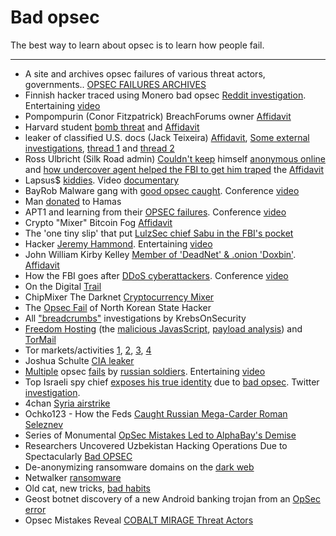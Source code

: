 # Bad opsec

The best way to learn about opsec is to learn how people fail.

---
- A site and archives opsec failures of various threat actors, governments.. [OPSEC FAILURES ARCHIVES](https://opsecfail.github.io)
- Finnish hacker traced using Monero bad opsec [Reddit investigation](https://libreddit.bus-hit.me/r/Monero/comments/19emsfe/finlands_national_bureau_of_investigation_claims). Entertaining [video](https://www.youtube.com/watch?v=7CD_Nl3iwhE)
- Pompompurin (Conor Fitzpatrick) BreachForums owner [Affidavit](https://s3.documentcloud.org/documents/23723268/pompourin-affidavit-govuscourtsvaed53554220.pdf)
- Harvard student [bomb threat](https://slate.com/technology/2013/12/harvard-exam-bomb-threats-how-the-alleged-hoaxer-failed-to-cover-his-online-tracks.html) and [Affidavit](https://www.washingtonpost.com/blogs/the-switch/files/2013/12/kimeldoharvard.pdf)
- leaker of classified U.S. docs (Jack Teixeira) [Affidavit](https://www.documentcloud.org/documents/23777131-jack-teixeira-affidavit), [Some external investigations](https://archive.is/dI9wU), [thread 1](https://nitter.net/AricToler/status/1646888783609049088#m) and [thread 2](https://nitter.net/trbrtc/status/1646544312170053633#m)
- Ross Ulbricht (Silk Road admin) [Couldn't keep](https://krebsonsecurity.com/2013/11/no-bail-for-alleged-silk-road-mastermind/) himself [anonymous online](https://arstechnica.com/information-technology/2013/10/silk-road-mastermind-unmasked-by-rookie-goofs-complaint-alleges/) and [how undercover agent helped the FBI to get him traped](https://archive.is/BDsLI) the [Affidavit](https://www.documentcloud.org/documents/801070-silk-road-files)
- Lapsus$ [kiddies](https://blog.sekoia.io/lapsus-when-kiddies-play-in-the-big-league/). Video [documentary](https://youtu.be/v_z2HkVfcEA)
- BayRob Malware gang with [good opsec caught](https://www.zdnet.com/article/the-bayrob-malware-gangs-rise-and-fall/).  Conference [video](https://youtube.com/watch?v=zXmZnU2GdVk&t=0)
- Man [donated](https://www.justice.gov/usao-nj/press-release/file/1164941/download) to Hamas
- APT1 and learning from their [OPSEC failures](https://www.osintme.com/index.php/2020/01/15/apt1-and-learning-from-their-opsec-failures/). Conference [video](https://youtu.be/StSLxFbVz0M)
- Crypto "Mixer" Bitcoin Fog [Affidavit](https://storage.courtlistener.com/recap/gov.uscourts.dcd.230456/gov.uscourts.dcd.230456.1.1_1.pdf)
- The 'one tiny slip' that put [LulzSec chief Sabu in the FBI's pocket](https://www.theregister.com/2012/03/07/lulzsec_takedown_analysis/)
- Hacker [Jeremy Hammond](https://www.justice.gov/archive/usao/nys/pressreleases/March12/hackers/hammondjeremycomplaint.pdf). Entertaining [video](https://www.youtube.com/watch?v=qLgCzFN_LDo&t=722)
- John William Kirby Kelley [Member of 'DeadNet' & .onion 'Doxbin'](https://krebsonsecurity.com/2020/01/alleged-member-of-neo-nazi-swatting-group-charged/). [Affidavit](https://www.courtlistener.com/recap/gov.uscourts.vaed.464952/gov.uscourts.vaed.464952.2.0.pdf)
- How the FBI goes after [DDoS cyberattackers](https://techcrunch.com/2023/08/12/fbi-ddos-for-hire-cyberattackers). Conference [video](https://youtu.be/9YK7Ugx1MOs?t=1857)
- On the Digital [Trail](https://dl.acm.org/doi/pdf/10.1145/2366316.2366323) 
- ChipMixer The Darknet [Cryptocurrency Mixer](https://www.justice.gov/opa/press-release/file/1574581/download)
- The [Opsec Fail](https://www.justice.gov/opa/press-release/file/1092091/download) of North Korean State Hacker
- All ["breadcrumbs"](https://krebsonsecurity.com/category/breadcrumbs/) investigations by KrebsOnSecurity
- [Freedom Hosting](https://www.technologyreview.com/2020/02/08/349016/a-dark-web-tycoon-pleads-guilty-but-how-was-he-caught/) (the [malicious JavasScript](https://web.archive.org/web/20130806020101/http://pastebin.mozilla.org/2777139), [payload analysis](https://tsyrklevich.net/tbb_payload.txt)) and [TorMail](https://www.vice.com/en/article/wnxbqw/unsealed-court-docs-show-fbi-used-malware-like-a-grenade)
- Tor markets/activities [1](https://archive.is/SRMUU), [2](https://libreddit.kavin.rocks/r/privacy/comments/113f6wf/in_2019_the_uk_and_brazilian_governments_unmasked/), [3](https://libreddit.kavin.rocks/r/technology/comments/10egl5x/the_fbi_identified_a_tor_user/j4rwyvo/), [4](https://scribe.rip/is-kax17-performing-de-anonymization-attacks-against-tor-users-42e566defce8)
- Joshua Schulte [CIA leaker](https://archive.is/3THy7)
- [Multiple](https://info.enea.com/tracking_on_the_battlefield_report) opsec [fails](https://taskandpurpose.com/news/russian-military-opsec-failure-ukraine/) by [russian soldiers](https://www.rferl.org/a/trench-selfies-tracking-russia-military-frontline-social-media-/32462632.html). Entertaining [video](https://youtu.be/iH4_8WBPIrg)
- Top Israeli spy chief [exposes his true identity](https://www.theguardian.com/world/2024/apr/05/top-israeli-spy-chief-exposes-his-true-identity-in-online-security-lapse) due to [bad opsec](https://www.theguardian.com/world/2024/apr/09/digital-trail-identifying-israeli-spy-chief-has-been-online-for-years). Twitter [investigation](https://twitter.com/Cabooner/status/1776295941210865732).
- 4chan [Syria airstrike](https://dumayu.com/4chan-calls-airstrike-syria/)
- Ochko123 - How the Feds [Caught Russian Mega-Carder Roman Seleznev](https://youtu.be/6Chp12sEnWk)
- Series of Monumental [OpSec Mistakes Led to AlphaBay's Demise](https://www.bleepingcomputer.com/news/security/series-of-monumental-opsec-mistakes-led-to-alphabays-demise/)
- Researchers Uncovered Uzbekistan Hacking Operations Due to Spectacularly [Bad OPSEC](https://www.vice.com/en_us/article/3kx5y3/uzbekistan-hacking-operations-uncovered-due-to-spectacularly-bad-opsec)
- De-anonymizing ransomware domains on the [dark web](https://blog.talosintelligence.com/de-anonymizing-ransomware-domains-on/)
- Netwalker [ransomware](https://www.documentcloud.org/documents/21199896-vachon-desjardins-court-docs)
- Old cat, new tricks, [bad habits](https://www.pwc.com/gx/en/issues/cybersecurity/cyber-threat-intelligence/old-cat-new-tricks.html)
- Geost botnet discovery of a new Android banking trojan from an [OpSec error](https://www.virusbulletin.com/virusbulletin/2019/10/vb2019-paper-geost-botnet-story-discovery-new-android-banking-trojan-opsec-error/)
- Opsec Mistakes Reveal [COBALT MIRAGE Threat Actors](https://www.secureworks.com/blog/opsec-mistakes-reveal-cobalt-mirage-threat-actors)
